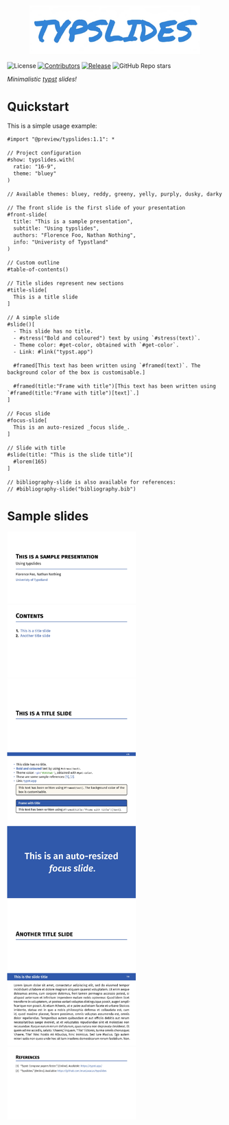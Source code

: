 <p align="center">
    <img src="img/logo.png" alt="logo" width="400"/>
</p>

![License](https://img.shields.io/badge/license-GPLv3-blue)
[![Contributors](https://badgen.net/github/contributors/manjavacas/typslides)]()
[![Release](https://badgen.net/github/release/manjavacas/typslides)]()
![GitHub Repo stars](https://img.shields.io/github/stars/manjavacas/typslides)

_Minimalistic [typst](https://typst.app/) slides!_

# Quickstart

This is a simple usage example:

```typst
#import "@preview/typslides:1.1": *

// Project configuration
#show: typslides.with(
  ratio: "16-9",
  theme: "bluey"
)

// Available themes: bluey, reddy, greeny, yelly, purply, dusky, darky

// The front slide is the first slide of your presentation
#front-slide(
  title: "This is a sample presentation",
  subtitle: "Using typslides",
  authors: "Florence Foo, Nathan Nothing",
  info: "Univeristy of Typstland"
)

// Custom outline
#table-of-contents()

// Title slides represent new sections
#title-slide[
  This is a title slide
]

// A simple slide
#slide()[
  - This slide has no title.
  - #stress("Bold and coloured") text by using `#stress(text)`. 
  - Theme color: #get-color, obtained with `#get-color`.
  - Link: #link("typst.app")
  
  #framed[This text has been written using `#framed(text)`. The background color of the box is customisable.]
  
  #framed(title:"Frame with title")[This text has been written using `#framed(title:"Frame with title")[text]`.]
]

// Focus slide
#focus-slide[
  This is an auto-resized _focus slide_.
]

// Slide with title
#slide(title: "This is the slide title")[
  #lorem(165)
]

// bibliography-slide is also available for references: 
// #bibliography-slide("bibliography.bib")
```

# Sample slides

<kbd><img src="img/slide-1.jpg" width="300"></kbd> <kbd><img src="img/slide-2.jpg" width="300"></kbd> <kbd><img src="img/slide-3.jpg" width="300"></kbd> <kbd><img src="img/slide-4.jpg" width="300"></kbd> <kbd><img src="img/slide-5.jpg" width="300"></kbd> <kbd><img src="img/slide-6.jpg" width="300"></kbd> <kbd><img src="img/slide-7.jpg" width="300"></kbd> <kbd><img src="img/slide-8.jpg" width="300"></kbd>